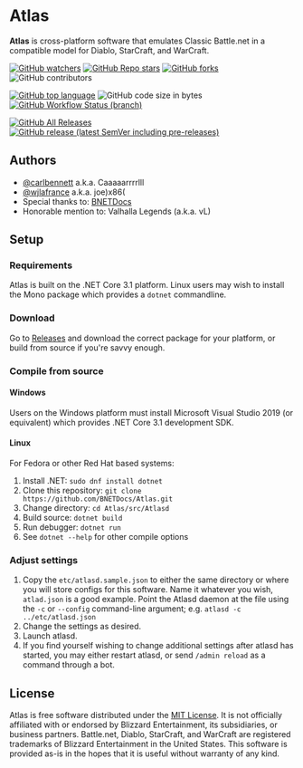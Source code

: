 # Atlas
**Atlas** is cross-platform software that emulates Classic Battle.net in a compatible model for Diablo, StarCraft, and WarCraft.

[![GitHub watchers](https://img.shields.io/github/watchers/BNETDocs/Atlas?style=for-the-badge)](https://github.com/BNETDocs/Atlas/watchers)
[![GitHub Repo stars](https://img.shields.io/github/stars/BNETDocs/Atlas?style=for-the-badge)](https://github.com/BNETDocs/Atlas/stargazers)
[![GitHub forks](https://img.shields.io/github/forks/BNETDocs/Atlas?style=for-the-badge)](https://github.com/BNETDocs/Atlas/network/members)
![GitHub contributors](https://img.shields.io/github/contributors/BNETDocs/Atlas?style=for-the-badge)

[![GitHub top language](https://img.shields.io/github/languages/top/BNETDocs/Atlas?style=for-the-badge)](https://github.com/BNETDocs/Atlas/search?l=c%23)
![GitHub code size in bytes](https://img.shields.io/github/languages/code-size/BNETDocs/Atlas?style=for-the-badge)
[![GitHub Workflow Status (branch)](https://img.shields.io/github/workflow/status/BNETDocs/Atlas/.NET%20Core/develop?style=for-the-badge)](https://github.com/BNETDocs/Atlas/actions?query=workflow%3A%22.NET%20Core%22)

[![GitHub All Releases](https://img.shields.io/github/downloads/BNETDocs/Atlas/total?style=for-the-badge)](https://github.com/BNETDocs/Atlas/releases/latest)
[![GitHub release (latest SemVer including pre-releases)](https://img.shields.io/github/v/release/BNETDocs/Atlas?include_prereleases&label=latest%20release&style=for-the-badge)](https://github.com/BNETDocs/Atlas/releases/latest)

## Authors

* [@carlbennett](https://github.com/carlbennett) a.k.a. Caaaaarrrrlll
* [@wjlafrance](https://github.com/wjlafrance) a.k.a. joe)x86(
* Special thanks to: [BNETDocs](https://bnetdocs.org)
* Honorable mention to: Valhalla Legends (a.k.a. vL)

## Setup

### Requirements

Atlas is built on the .NET Core 3.1 platform. Linux users may wish to install the Mono package which provides a `dotnet` commandline.

### Download

Go to [Releases](https://github.com/BNETDocs/Atlas/releases/latest) and download the correct package for your platform, or build from source if you're savvy enough.

### Compile from source

#### Windows

Users on the Windows platform must install Microsoft Visual Studio 2019 (or equivalent) which provides .NET Core 3.1 development SDK.

#### Linux

For Fedora or other Red Hat based systems:

1. Install .NET: `sudo dnf install dotnet`
2. Clone this repository: `git clone https://github.com/BNETDocs/Atlas.git`
3. Change directory: `cd Atlas/src/Atlasd`
4. Build source: `dotnet build`
5. Run debugger: `dotnet run`
6. See `dotnet --help` for other compile options

### Adjust settings

1. Copy the `etc/atlasd.sample.json` to either the same directory or where you will store configs for this software. Name it whatever you wish, `atlad.json` is a good example. Point the Atlasd daemon at the file using the `-c` or `--config` command-line argument; e.g. `atlasd -c ../etc/atlasd.json`
2. Change the settings as desired.
3. Launch atlasd.
4. If you find yourself wishing to change additional settings after atlasd has started, you may either restart atlasd, or send `/admin reload` as a command through a bot.

## License

Atlas is free software distributed under the [MIT License](./LICENSE.txt). It is not officially affiliated with or endorsed by Blizzard Entertainment, its subsidiaries, or business partners. Battle.net, Diablo, StarCraft, and WarCraft are registered trademarks of Blizzard Entertainment in the United States. This software is provided as-is in the hopes that it is useful without warranty of any kind.
